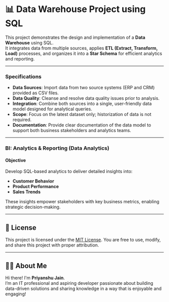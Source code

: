 # 📊 Data Warehouse Project using SQL

This project demonstrates the design and implementation of a **Data Warehouse** using SQL.  
It integrates data from multiple sources, applies **ETL (Extract, Transform, Load)** processes, and organizes it into a **Star Schema** for efficient analytics and reporting.

---

### Specifications
- **Data Sources**: Import data from two source systems (ERP and CRM) provided as CSV files.  
- **Data Quality**: Cleanse and resolve data quality issues prior to analysis.  
- **Integration**: Combine both sources into a single, user-friendly data model designed for analytical queries.  
- **Scope**: Focus on the latest dataset only; historization of data is not required.  
- **Documentation**: Provide clear documentation of the data model to support both business stakeholders and analytics teams.  

---

### BI: Analytics & Reporting (Data Analytics)

#### Objective
Develop SQL-based analytics to deliver detailed insights into:  
- **Customer Behavior**  
- **Product Performance**  
- **Sales Trends**  

These insights empower stakeholders with key business metrics, enabling strategic decision-making.  

---

## 📜 License
This project is licensed under the [MIT License](LICENSE). You are free to use, modify, and share this project with proper attribution.  

---

## 👨‍💻 About Me
Hi there! I'm **Priyanshu Jain**.  
I’m an IT professional and aspiring developer passionate about building data-driven solutions and sharing knowledge in a way that is enjoyable and engaging!
